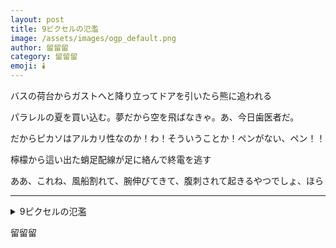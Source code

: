 ```yaml
---
layout: post
title: 9ピクセルの氾濫
image: /assets/images/ogp_default.png
author: 留留留
category: 留留留
emoji: 🕯️
---
```

<div class="tanka-area"><div class="tanka">
<p>バスの荷台からガストへと降り立ってドアを引いたら熊に追われる</p>
<p>パラレルの夏を買い込む。夢だから空を飛ばなきゃ。あ、今日歯医者だ。</p>
<p>だからピカソはアルカリ性なのか！わ！そういうことか！ペンがない、ペン！！</p>
<p>檸檬から這い出た蛸足配線が足に絡んで終電を逃す</p>
<p>ああ、これね、風船割れて、腕伸びてきて、腹刺されて起きるやつでしょ、ほら</p></div></div>

---

<details><summary>9ピクセルの氾濫</summary>
バスの荷台からガストへと降り立ってドアを引いたら熊に追われる<br />
パラレルの夏を買い込む。夢だから空を飛ばなきゃ。あ、今日歯医者だ。<br />
だからピカソはアルカリ性なのか！わ！そういうことか！ペンがない、ペン！！<br />
檸檬から這い出た蛸足配線が足に絡んで終電を逃す<br />
ああ、これね、風船割れて、腕伸びてきて、腹刺されて起きるやつでしょ、ほら<br />
<br />
</details>

留留留
